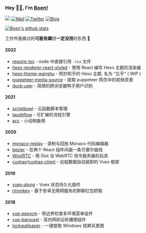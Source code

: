 ### Hey 👋🏽, I'm [Boen!](https://github.com/boenfu)

<div>
  <img src="https://komarev.com/ghpvc/?username=boenfu&color=brightgreen" />
  <a href="mailto:sonebobo@gmail.com"><img src="https://img.shields.io/badge/-Boen%E2%9C%A8-06f?style=flat&logo=Gmail&logoColor=white" alt="Mail" /></a>
  <a href="https://twitter.com/boenfu"><img src="https://img.shields.io/badge/boenfu-blue?style=flat&logo=Twitter&logoColor=white"  alt="Twitter"/></a>
  <a href="https://boenfu.cn"><img src="https://img.shields.io/badge/www.boenfu.cn-black" alt="Blog" /></a>
</div>

[![Boen's github stats](https://github-readme-stats.vercel.app/api?username=boenfu&count_private=true&show_icons=true)](https://github.com/anuraghazra/github-readme-stats)

工作外我做过的**可能有趣**但**一定没用**的东西 🙊

#### 2022

<!-- - （WIP） [chuffed-ui](https://github.com/boenfu/chuffed-ui) - ~~（诡计）~~ 多端组件库 -->

- [require-tsx](https://github.com/boenfu/require-tsx) - node 中直接引用 `.tsx` 文件
- [hexo-renderer-react-styled](https://github.com/boenfu/hexo-renderer-react-styled) - 使用 React 编写 Hexo 主题的渲染器
- [hexo-theme-wanghu](https://github.com/boenfu/hexo-theme-wanghu) - 照抄知乎的 Hexo 主题, 名为 "忘乎" ( WIP )
- [puppeteer-media-source](https://github.com/boenfu/puppeteer-media-source) - 提取 puppeteer 网页中的视频资源
- [duck-user](https://github.com/boenfu/duck-user) - 简陋的跨浏览器鸭子用户识别

#### 2021

- [scriptbowl](https://github.com/digshare/scriptbowl) - 云函数脚本管理
- [laughflow](https://github.com/boenfu/laughflow) - 可扩展的流程引擎
- [acc](https://boenfu.github.io/acc/) - 小动物象棋

#### 2020

- [monaco-replay](https://github.com/boenfu/monaco-replay) - 录制与回放 Monaco 代码编辑器
- [bezier](https://github.com/uselessrc/bezier) - 在两个 React 组件间画一条贝塞尔曲线
- [WoolRTC](https://github.com/boenfu/WoolRTC) - 用 Gist 当 WebRTC 信令服务器的玩具
- [cushax](https://github.com/boenfu/cushax)/[cushax-client](https://github.com/boenfu/cushax-client) - 远程数据自动装卸的 Vuex 框架

#### 2019

- [vuex-along](https://github.com/boenfu/vuex-along) - Vuex 状态持久化插件
- [rmonkey](https://github.com/BoenTimeMachine/rmonkey) - 基于安卓无障碍服务的群聊红包抓取

#### 2018

- [vue-easycm](https://github.com/boenfu/vue-easycm) - 带边界检查多环境菜单组件
- [vue-barousel](https://github.com/boenfu/vue-barousel) - 高仿网抑云轮播图组件
- [lockwallpaper](https://github.com/boenfu/lockwallpaper) - 一键提取 Windows 锁屏风景图
